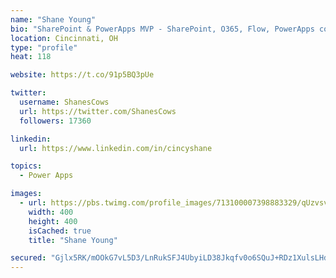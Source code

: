 ```yaml
---
name: "Shane Young"
bio: "SharePoint & PowerApps MVP - SharePoint, O365, Flow, PowerApps consulting? @PowerApps911 | Pure Snark? You found it."
location: Cincinnati, OH
type: "profile"
heat: 118

website: https://t.co/91p5BQ3pUe

twitter:
  username: ShanesCows
  url: https://twitter.com/ShanesCows
  followers: 17360

linkedin:
  url: https://www.linkedin.com/in/cincyshane

topics:
  - Power Apps

images:
  - url: https://pbs.twimg.com/profile_images/713100007398883329/qUzvsvQ3_400x400.jpg
    width: 400
    height: 400
    isCached: true
    title: "Shane Young"

secured: "Gjlx5RK/mOOkG7vL5D3/LnRukSFJ4UbyiLD38Jkqfv0o6SQuJ+RDz1XulsLHdolEYYQ5VXdwzTUzOH8iyKndc2DlaDQMIxiglrz6lp772W4YvXjDlfADu7oI2s8zh2R696Zv3zP5oi1HhJkTbpuQHzIvAW43tTg1AvmkyIdsyNrF1ZAc4uNYU+iFyREufCDfwVL4ZVw8T5UeXFuorVdfowkLyr9YpSCllm38hevVJM7jsua9ESt1aKe+iLGWgFMnhpp3SCZOGCJPpqrjoJkTHJHnMUoDBg8CTDXgHjzsy2lxOhNTnJ3OwwWp5+RSgBLIQO5vblfJYOOc9er1MM74nSL5Z+XTxfFsY+I2Z9T5bXrrntVHKuuGAA7WlnRLoUnbD/8IR2JW8BDTH1A5mUOzKczZUOUkD6lzBQof1sHltGc=;Y8GqvTMKRA0DvG232OzbeA=="
---
```


